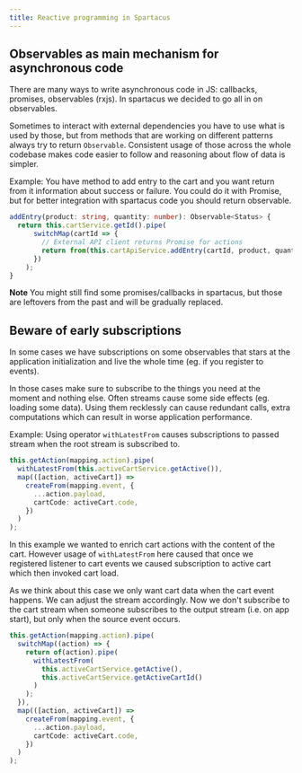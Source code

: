 ```yaml
---
title: Reactive programming in Spartacus
---
```


## Observables as main mechanism for asynchronous code

There are many ways to write asynchronous code in JS: callbacks, promises, observables (rxjs). In spartacus we decided to go all in on observables.

Sometimes to interact with external dependencies you have to use what is used by those, but from methods that are working on different patterns always try to return `Observable`. Consistent usage of those across the whole codebase makes code easier to follow and reasoning about flow of data is simpler.

Example:
You have method to add entry to the cart and you want return from it information about success or failure.
You could do it with Promise, but for better integration with spartacus code you should return observable.

```typescript
addEntry(product: string, quantity: number): Observable<Status> {
  return this.cartService.getId().pipe(
      switchMap(cartId => {
        // External API client returns Promise for actions
        return from(this.cartApiService.addEntry(cartId, product, quantity))
      })
    );
}
```

**Note** You might still find some promises/callbacks in spartacus, but those are leftovers from the past and will be gradually replaced.

## Beware of early subscriptions

In some cases we have subscriptions on some observables that stars at the application initialization and live the whole time (eg. if you register to events).

In those cases make sure to subscribe to the things you need at the moment and nothing else. Often streams cause some side effects (eg. loading some data). Using them recklessly can cause redundant calls, extra computations which can result in worse application performance.

Example:
Using operator `withLatestFrom` causes subscriptions to passed stream when the root stream is subscribed to.

```typescript
this.getAction(mapping.action).pipe(
  withLatestFrom(this.activeCartService.getActive()),
  map(([action, activeCart]) =>
    createFrom(mapping.event, {
      ...action.payload,
      cartCode: activeCart.code,
    })
  )
);
```

In this example we wanted to enrich cart actions with the content of the cart.
However usage of `withLatestFrom` here caused that once we registered listener to cart events we caused subscription to active cart which then invoked cart load.

As we think about this case we only want cart data when the cart event happens.
We can adjust the stream accordingly.
Now we don't subscribe to the cart stream when someone subscribes to the output stream (i.e. on app start), but only when the source event occurs.

```typescript
this.getAction(mapping.action).pipe(
  switchMap((action) => {
    return of(action).pipe(
      withLatestFrom(
        this.activeCartService.getActive(),
        this.activeCartService.getActiveCartId()
      )
    );
  }),
  map(([action, activeCart]) =>
    createFrom(mapping.event, {
      ...action.payload,
      cartCode: activeCart.code,
    })
  )
);
```
